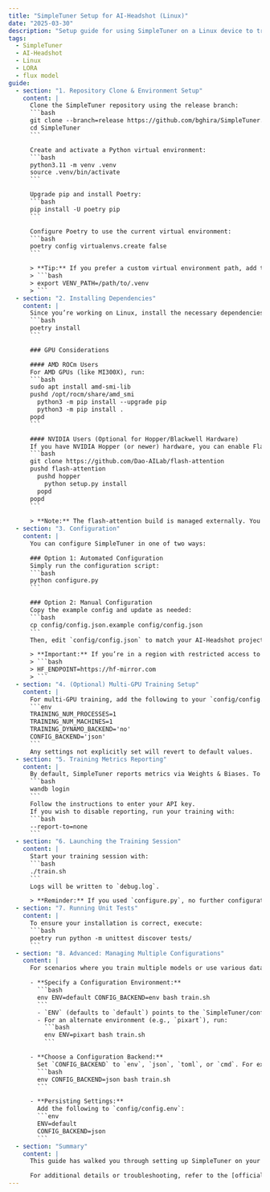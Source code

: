 ```yaml
---
title: "SimpleTuner Setup for AI-Headshot (Linux)"
date: "2025-03-30"
description: "Setup guide for using SimpleTuner on a Linux device to train the LORA of the flux model for the AI-Headshot project."
tags:
  - SimpleTuner
  - AI-Headshot
  - Linux
  - LORA
  - flux model
guide:
  - section: "1. Repository Clone & Environment Setup"
    content: |
      Clone the SimpleTuner repository using the release branch:
      ```bash
      git clone --branch=release https://github.com/bghira/SimpleTuner.git
      cd SimpleTuner
      ```

      Create and activate a Python virtual environment:
      ```bash
      python3.11 -m venv .venv
      source .venv/bin/activate
      ```

      Upgrade pip and install Poetry:
      ```bash
      pip install -U poetry pip
      ```

      Configure Poetry to use the current virtual environment:
      ```bash
      poetry config virtualenvs.create false
      ```

      > **Tip:** If you prefer a custom virtual environment path, add the following line to your configuration (e.g., in `config/config.env`):
      > ```bash
      > export VENV_PATH=/path/to/.venv
      > ```
  - section: "2. Installing Dependencies"
    content: |
      Since you’re working on Linux, install the necessary dependencies with:
      ```bash
      poetry install
      ```

      ### GPU Considerations

      #### AMD ROCm Users
      For AMD GPUs (like MI300X), run:
      ```bash
      sudo apt install amd-smi-lib
      pushd /opt/rocm/share/amd_smi
        python3 -m pip install --upgrade pip
        python3 -m pip install .
      popd
      ```

      #### NVIDIA Users (Optional for Hopper/Blackwell Hardware)
      If you have NVIDIA Hopper (or newer) hardware, you can enable FlashAttention3 to boost inference and training performance:
      ```bash
      git clone https://github.com/Dao-AILab/flash-attention
      pushd flash-attention
        pushd hopper
          python setup.py install
        popd
      popd
      ```
      
      > **Note:** The flash-attention build is managed externally. You may need to re-run this setup when updates occur.
  - section: "3. Configuration"
    content: |
      You can configure SimpleTuner in one of two ways:

      ### Option 1: Automated Configuration
      Simply run the configuration script:
      ```bash
      python configure.py
      ```

      ### Option 2: Manual Configuration
      Copy the example config and update as needed:
      ```bash
      cp config/config.json.example config/config.json
      ```
      Then, edit `config/config.json` to match your AI-Headshot project settings.

      > **Important:** If you’re in a region with restricted access to the Hugging Face Hub, add this to your shell configuration (e.g., `~/.bashrc`):
      > ```bash
      > HF_ENDPOINT=https://hf-mirror.com
      > ```
  - section: "4. (Optional) Multi-GPU Training Setup"
    content: |
      For multi-GPU training, add the following to your `config/config.env`:
      ```env
      TRAINING_NUM_PROCESSES=1
      TRAINING_NUM_MACHINES=1
      TRAINING_DYNAMO_BACKEND='no'
      CONFIG_BACKEND='json'
      ```
      Any settings not explicitly set will revert to default values.
  - section: "5. Training Metrics Reporting"
    content: |
      By default, SimpleTuner reports metrics via Weights & Biases. To configure:
      ```bash
      wandb login
      ```
      Follow the instructions to enter your API key.  
      If you wish to disable reporting, run your training with:
      ```bash
      --report-to=none
      ```
  - section: "6. Launching the Training Session"
    content: |
      Start your training session with:
      ```bash
      ./train.sh
      ```
      Logs will be written to `debug.log`.

      > **Reminder:** If you used `configure.py`, no further configuration is needed. Otherwise, refer to the detailed tutorial for additional settings.
  - section: "7. Running Unit Tests"
    content: |
      To ensure your installation is correct, execute:
      ```bash
      poetry run python -m unittest discover tests/
      ```
  - section: "8. Advanced: Managing Multiple Configurations"
    content: |
      For scenarios where you train multiple models or use various datasets, you can manage different configurations using environment variables.

      - **Specify a Configuration Environment:**
        ```bash
        env ENV=default CONFIG_BACKEND=env bash train.sh
        ```
        - `ENV` (defaults to `default`) points to the `SimpleTuner/config/` directory.
        - For an alternate environment (e.g., `pixart`), run:
          ```bash
          env ENV=pixart bash train.sh
          ```

      - **Choose a Configuration Backend:**
        Set `CONFIG_BACKEND` to `env`, `json`, `toml`, or `cmd`. For example:
        ```bash
        env CONFIG_BACKEND=json bash train.sh
        ```

      - **Persisting Settings:**
        Add the following to `config/config.env`:
        ```env
        ENV=default
        CONFIG_BACKEND=json
        ```
  - section: "Summary"
    content: |
      This guide has walked you through setting up SimpleTuner on your Linux device for the AI-Headshot project, focusing on training the LORA of the flux model. From cloning the repository and setting up your environment, to installing dependencies, configuring the system, and launching training—the steps are designed to get you up and running efficiently.

      For additional details or troubleshooting, refer to the [official SimpleTuner documentation](https://github.com/bghira/SimpleTuner).
---
```

